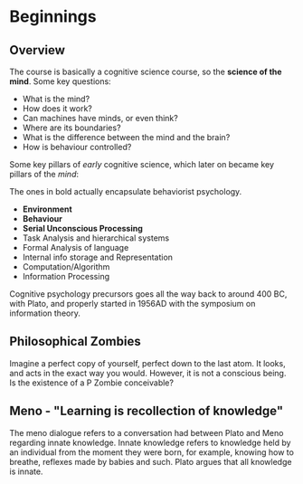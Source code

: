# Beginnings

## Overview

The course is basically a cognitive science course, so the **science of the mind**. Some key questions:

* What is the mind?
* How does it work?
* Can machines have minds, or even think?
* Where are its boundaries?
* What is the difference between the mind and the brain?
* How is behaviour controlled?

Some key pillars of _early_ cognitive science, which later on became key pillars of the _mind_:

The ones in bold actually encapsulate behaviorist psychology.

* **Environment**
* **Behaviour**
* **Serial Unconscious Processing**
* Task Analysis and hierarchical systems
* Formal Analysis of language
* Internal info storage and Representation
* Computation/Algorithm
* Information Processing

Cognitive psychology precursors goes all the way back to around 400 BC, with Plato, and properly started in 1956AD with the symposium on information theory.

## Philosophical Zombies

Imagine a perfect copy of yourself, perfect down to the last atom. It looks, and acts in the exact way you would. However, it is not a conscious being. Is the existence of a P Zombie conceivable? 

## Meno - "Learning is recollection of knowledge"

The meno dialogue refers to a conversation had between Plato and Meno regarding innate knowledge. Innate knowledge refers to knowledge held by an individual from the moment they were born, for example, knowing how to breathe, reflexes made by babies and such. Plato argues that all knowledge is innate. 

